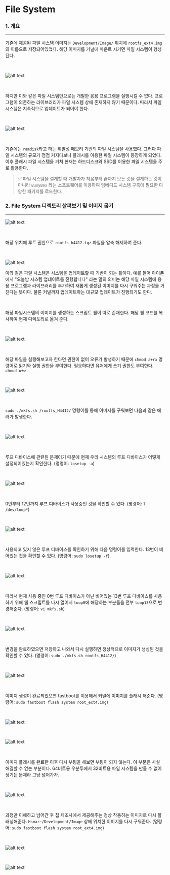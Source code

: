 # File System

### 1. 개요

---

기존에 제공된 파일 시스템 이미지는 `Development/Image/` 위치에 `rootfs_ext4.img`의 이름으로 저장되어있었다. 해당 이미지를 커널에 마운트 시키면 파일 시스템이 형성된다. 

<br>

![alt text](<./image/Screenshot from 2024-05-23 10-27-45.png>)

<br>

하지만 이와 같은 파일 시스템만으로는 개발한 응용 프로그램을 실행시킬 수 없다. 프로그램이 의존하는 라이브러리가 파일 시스템 상에 존재하지 않기 때문이다. 따라서 파일 시스템은 지속적으로 업데이트가 되어야 한다.

<br>

![alt text](<./image/Screenshot from 2024-05-23 10-33-36.png>)

<br>

기존에는 `ramdisk`라고 하는 휘발성 메모리 기반의 파일 시스템을 사용했다. 그러다 파일 시스템의 규모가 점점 커지다보니 플래시를 이용한 파일 시스템이 등장하게 되었다. 이후 플래시 파일 시스템을 거쳐 현재는 하드디스크와 SSD를 이용한 파일 시스템을 주로 활용한다.
> ✅ 파일 시스템을 설계할 때 개발자가 처음부터 끝까지 모든 것을 설계하는 것이 아니라 `BusyBox` 라는 소프트웨어를 이용하여 임베디드 시스템 구축에 필요한 다양한 패키지를 로드한다.

### 2. File System 디렉토리 살펴보기 및 이미지 굽기

---

![alt text](<./image/Screenshot from 2024-05-23 10-45-58.png>)

<br>

해당 위치에 루트 권한으로 `rootfs_h4412.tgz` 파일을 압축 해제하여 준다. 

<br>

![alt text](<./image/Screenshot from 2024-05-23 10-49-14.png>)

이와 같은 파일 시스템은 시스템을 업데이트할 때 기반이 되는 틀이다. 예를 들어 아이폰에서 "오늘밤 시스템 업데이트를 진행합니다" 라는 말의 의미는 해당 파일 시스템에 응용 프로그램과 라이브러리를 추가하여 새롭게 생성된 이미지를 다시 구워주는 과정을 거친다는 뜻이다. 물론 커널까지 업데이트하는 대규모 업데이트가 진행되기도 한다.

<br>

해당 파일시스템의 이미지를 생성하는 스크립트 쉘이 따로 존재한다. 해당 쉘 코드를 복사하여 현재 디렉토리로 옮겨 준다.

<br>

![alt text](<./image/Screenshot from 2024-05-23 10-53-27.png>)

<br>

해당 파일을 실행해보고자 한다면 권한이 없어 오류가 발생하기 때문에 `chmod a+rx` 명령어로 읽기와 실행 권한을 부여한다. 필요하다면 유저에게 쓰기 권한도 부여한다. `chmod u+w`

<br>

![alt text](<./image/Screenshot from 2024-05-23 10-59-23.png>)

<br>

`sudo ./mkfs.sh /rootfs_H4412/` 명령어를 통해 이미지를 구워보면 다음과 같은 에러가 발생한다.

<br>

![alt text](<./image/Screenshot from 2024-05-23 11-02-01.png>)

<br>

루프 디바이스에 관련된 문제이기 때문에 현재 우리 시스템의 루프 디바이스가 어떻게 설정되어있는지 확인한다. (명령어: `losetup -a`)

<br>

![alt text](<./image/Screenshot from 2024-05-23 11-03-11.png>)

<br>

0번부터 12번까지 루프 디바이스가 사용중인 것을 확인할 수 있다. (명령어: `l /dev/loop*`)

<br>

![alt text](<./image/Screenshot from 2024-05-23 11-03-23.png>)

<br>

사용되고 있지 않은 루프 디바이스를 확인하기 위해 다음 명령어를 입력한다. 13번이 비어있는 것을 확인할 수 있다. (명령어: `sudo losetup -f`)

<br>

![alt text](<./image/Screenshot from 2024-05-23 11-04-02.png>)

<br>

따라서 현재 사용 중인 0번 루프 디바이스가 아닌 비어있는 13번 루프 디바이스를 사용하기 위해 쉘 스크립트를 다시 열어서 `loop0`에 해당하는 부분들을 전부 `loop13`으로 변경해준다. (명령어: `vi mkfs.sh`)

<br>

![alt text](<./image/Screenshot from 2024-05-23 11-05-39.png>)

<br>

변경을 완료하였으면 저장하고 나와서 다시 실행하면 정상적으로 이미지가 생성된 것을 확인할 수 있다. (명령어: `sudo ./mkfs.sh rootfs_H4412/`)

<br>

![alt text](<./image/Screenshot from 2024-05-23 11-07-20.png>)

<br>

이미지 생성이 완료되었으면 fastboot를 이용해서 커널에 이미지를 플래시 해준다. (명령어: `sudo fastboot flash system root_ext4.img`)

<br>

![alt text](<./image/Screenshot from 2024-05-23 11-09-16.png>)

<br>

![alt text](<./image/Screenshot from 2024-05-23 11-09-22.png>)

<br>

이미지 플래시를 완료한 이후 다시 부팅을 해보면 부팅이 되지 않는다. 이 부분은 사실 해결할 수 없는 부분이다. 64비트용 우분투에서 32비트용 파일 시스템을 만들 수 없어 생기는 문제라 그냥 넘어가자.

<br>

![alt text](<./image/Screenshot from 2024-05-23 11-13-51.png>)

<br>

과정만 이해하고 넘어간 후 칩 제조사에서 제공해주는 정상 작동하는 이미지로 다시 플래싱해준다. `Hsmar~/Development/Image` 상에 위치한 이미지를 다시 구워준다. (명령어: `sudo fastboot flash system root_ext4.img`)

<br>

![alt text](<./image/Screenshot from 2024-05-23 11-21-50.png>)

<br>

![alt text](<./image/Screenshot from 2024-05-23 11-25-23.png>)
